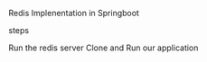 Redis Implenentation in Springboot

steps                                                                                                                                                                                  

Run the redis server
Clone and Run our application
